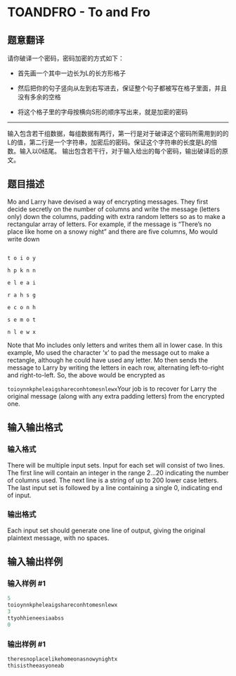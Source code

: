 # TOANDFRO - To and Fro

## 题意翻译

请你破译一个密码，密码加密的方式如下：

- 首先画一个其中一边长为L的长方形格子

- 然后把你的句子竖向从左到右写进去，保证整个句子都被写在格子里面，并且没有多余的空格

- 将这个格子里的字母按横向S形的顺序写出来，就是加密的密码

---

输入包含若干组数据，每组数据有两行，第一行是对于破译这个密码所需用到的的L的值，第二行是一个字符串，加密后的密码。保证这个字符串的长度是L的倍数。输入以0结尾。 输出包含若干行，对于输入给出的每个密码，输出破译后的原文。

## 题目描述

Mo and Larry have devised a way of encrypting messages. They first decide secretly on the number of columns and write the message (letters only) down the columns, padding with extra random letters so as to make a rectangular array of letters. For example, if the message is “There’s no place like home on a snowy night” and there are five columns, Mo would write down

```

t o i o y

h p k n n

e l e a i

r a h s g

e c o n h

s e m o t

n l e w x

```

Note that Mo includes only letters and writes them all in lower case. In this example, Mo used the character ‘x’ to pad the message out to make a rectangle, although he could have used any letter. Mo then sends the message to Larry by writing the letters in each row, alternating left-to-right and right-to-left. So, the above would be encrypted as

`toioynnkpheleaigshareconhtomesnlewx`Your job is to recover for Larry the original message (along with any extra padding letters) from the encrypted one.

## 输入输出格式

### 输入格式

There will be multiple input sets. Input for each set will consist of two lines. The first line will contain an integer in the range 2...20 indicating the number of columns used. The next line is a string of up to 200 lower case letters. The last input set is followed by a line containing a single 0, indicating end of input.

### 输出格式

Each input set should generate one line of output, giving the original plaintext message, with no spaces.

## 输入输出样例

### 输入样例 #1

```cpp
5
toioynnkpheleaigshareconhtomesnlewx
3
ttyohhieneesiaabss
0
```


### 输出样例 #1

```cpp
theresnoplacelikehomeonasnowynightx
thisistheeasyoneab
```



